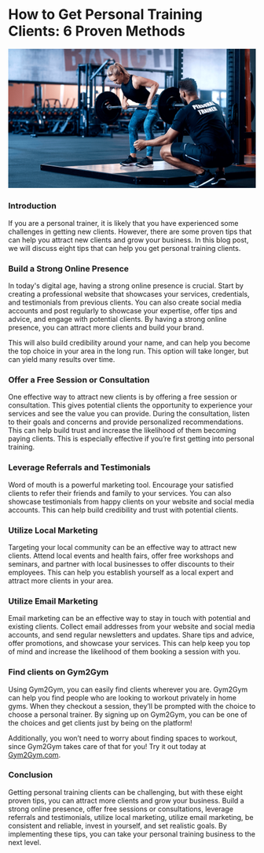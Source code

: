# How to Get Personal Training Clients: 6 Proven Methods

![](.gitbook/assets/0.png)

### **Introduction** <a href="#_btpayqx647e3" id="_btpayqx647e3"></a>

If you are a personal trainer, it is likely that you have experienced some challenges in getting new clients. However, there are some proven tips that can help you attract new clients and grow your business. In this blog post, we will discuss eight tips that can help you get personal training clients.

### **Build a Strong Online Presence** <a href="#_8hxvqbgw7rmo" id="_8hxvqbgw7rmo"></a>

In today's digital age, having a strong online presence is crucial. Start by creating a professional website that showcases your services, credentials, and testimonials from previous clients. You can also create social media accounts and post regularly to showcase your expertise, offer tips and advice, and engage with potential clients. By having a strong online presence, you can attract more clients and build your brand.

This will also build credibility around your name, and can help you become the top choice in your area in the long run. This option will take longer, but can yield many results over time.

### **Offer a Free Session or Consultation** <a href="#_69lbmjwh2gm7" id="_69lbmjwh2gm7"></a>

One effective way to attract new clients is by offering a free session or consultation. This gives potential clients the opportunity to experience your services and see the value you can provide. During the consultation, listen to their goals and concerns and provide personalized recommendations. This can help build trust and increase the likelihood of them becoming paying clients. This is especially effective if you’re first getting into personal training.

### **Leverage Referrals and Testimonials** <a href="#_sc1am8ucpaif" id="_sc1am8ucpaif"></a>

Word of mouth is a powerful marketing tool. Encourage your satisfied clients to refer their friends and family to your services. You can also showcase testimonials from happy clients on your website and social media accounts. This can help build credibility and trust with potential clients.

### **Utilize Local Marketing** <a href="#_l5hykipj41rp" id="_l5hykipj41rp"></a>

Targeting your local community can be an effective way to attract new clients. Attend local events and health fairs, offer free workshops and seminars, and partner with local businesses to offer discounts to their employees. This can help you establish yourself as a local expert and attract more clients in your area.

### **Utilize Email Marketing** <a href="#_6fpiuto0anve" id="_6fpiuto0anve"></a>

Email marketing can be an effective way to stay in touch with potential and existing clients. Collect email addresses from your website and social media accounts, and send regular newsletters and updates. Share tips and advice, offer promotions, and showcase your services. This can help keep you top of mind and increase the likelihood of them booking a session with you.

### **Find clients on Gym2Gym** <a href="#_1nk4eq2oerw3" id="_1nk4eq2oerw3"></a>

Using Gym2Gym, you can easily find clients wherever you are. Gym2Gym can help you find people who are looking to workout privately in home gyms. When they checkout a session, they’ll be prompted with the choice to choose a personal trainer. By signing up on Gym2Gym, you can be one of the choices and get clients just by being on the platform!

Additionally, you won’t need to worry about finding spaces to workout, since Gym2Gym takes care of that for you! Try it out today at[ Gym2Gym.com](http://gym2gym.com/).

### **Conclusion** <a href="#_6df0ui8lp9v7" id="_6df0ui8lp9v7"></a>

Getting personal training clients can be challenging, but with these eight proven tips, you can attract more clients and grow your business. Build a strong online presence, offer free sessions or consultations, leverage referrals and testimonials, utilize local marketing, utilize email marketing, be consistent and reliable, invest in yourself, and set realistic goals. By implementing these tips, you can take your personal training business to the next level.
